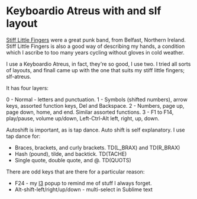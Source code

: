 # Keyboardio Atreus with and slf layout

[Stiff Little Fingers](https://en.wikipedia.org/wiki/Stiff_Little_Fingers) were a great punk band, from Belfast, Northern Ireland. Stiff Little Fingers is also a good way of describing my hands, a condition which I ascribe to too many years cycling without gloves in cold weather.

I use a Keyboardio Atreus, in fact, they're so good, I use two. I tried all sorts of layouts, and finall came up with the one that suits my stiff little fingers; slf-atreus.

It has four layers:

0 - Normal - letters and punctuation.
1 - Symbols (shifted numbers), arrow keys, assorted function keys, Del and Backspace.
2 - Numbers, page up, page down, home, and end. Similar assorted functions.
3 - F1 to F14, play/pause, volume up/down, Left-Ctrl-Alt left, right, up, down.

Autoshift is important, as is tap dance. Auto shift is self explanatory. I use tap dance for:

* Braces, brackets, and curly brackets. TD(L_BRAX) and TD(R_BRAX)
* Hash (pound), tilde, and backtick. TD(TACHE)
* Single quote, double quote, and @. TD(QUOTS)

There are odd keys that are there for a particular reason:
* F24 - my [I3](https://i3wm.org/) popup to remind me of stuff I always forget.
* Alt-shift-left/right/up/down - multi-select in Sublime text